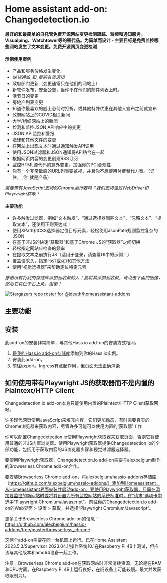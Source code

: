 # Home assistant add-on: Changedetection.io

**最好的和最简单的自托管免费开源网站变更检测跟踪、监控和通知服务。Visualping、Watchtower等的替代品。为简单而设计 - 主要目标是免费监控哪些网站发生了文本变更。免费开源网页变更检测**

#### 示例使用案例

- 产品和服务价格发生变化
- _缺货通知_和_重新有货通知_
- 政府部门更新（变更通常只在他们的网站上）
- 新软件发布，安全公告，当你不在他们的邮件列表上时。
- 活节日的变更
- 房地产列表变更
- 知道你最喜欢的威士忌何时打折，或其他特殊优惠在其他人宣布之前就宣布
- 政府网站上的COVID相关新闻
- 大学/组织网站上的新闻
- 检测和监控JSON API响应中的变更
- JSON API监控和警报
- 法律和其他文件的变更
- 在网站上出现文本时通过通知触发API调用
- 使用JSON过滤器和JSON通知将API粘合在一起
- 根据网页内容的变更创建RSS订阅
- 监控HTML源代码的意外变更，加强你的PCI合规性
- 你有一个非常敏感的URL列表要监视，并且你不想使用付费替代方案。（记住，_你_就是产品）

_需要带有JavaScript支持的Chrome运行器吗？我们支持通过WebDriver和Playwright获取！_

#### 主要功能

- 许多触发过滤器，例如“文本触发”、“通过选择器删除文本”、“忽略文本”、“提取文本”，还使用正则表达式！
- 使用XPath和CSS选择器定位目标元素，轻松使用JsonPath规则监控复杂的JSON
- 在基于非JS的快速“获取器”和基于Chrome JS的“获取器”之间切换
- 轻松指定网站应检查的频率
- 在提取文本之前执行JS（适用于登录，请查看UI中的示例！）
- 覆盖请求头，指定`POST`或`GET`和其他方法
- 使用“视觉选择器”来帮助定位特定元素

_感谢所有将我的存储库添加到收藏的人！要将其添加到收藏，请点击下面的图像，然后它将位于右上角。谢谢！_

[![Stargazers repo roster for @jdeath/homeassistant-addons](https://reporoster.com/stars/jdeath/homeassistant-addons)](https://github.com/jdeath/homeassistant-addons/stargazers)

## 主要功能


## 安装

此add-on的安装非常简单，与其他Hass.io add-on的安装方式相同。

1. [将我的Hass.io add-on存储库][repository]添加到你的Hass.io实例。
1. 安装此add-on。
1. 前往ip:port。Ingress有点起作用，但页面无法正确渲染


## 如何使用带有Playwright JS的获取器而不是内置的Plaintext/HTTP Client

Changedetection.io add-on本身只能使用内置的Plaintext/HTTP Client获取网站。

许多现代网页使用JavaScript来填充内容，它们更加动态，有时需要真实的Chrome浏览器来获取内容，尽管许多可能可以使用内置的'获取器'工作

你可以配置Changedetection.io使用Playwright获取器来获取页面，否则它将使用普通的非JS内置浏览器。使用Playwright获取器提供Changedetection.io的全部功能，包括用于获取内容的JS浏览器步骤和视觉过滤器选择器。

要使用Playwright获取器，Changedetection.io add-on需要与alexbelgium制作的Browserless Chrome add-on合作。

要安装Browserless Chrome add-on，将alexbelgium/hassio-addons存储库（https://github.com/alexbelgium/hassio-addons/）添加到Homeassistant。从Homeassistant界面安装并启动add-on。要使用Playwright获取器，只需在添加要监控的新网站时或将其设置为所有监控网站的系统标准时，在“请求”选项卡中选中“Playwright Chromium/Javascript”。前往你的Changedetection.io add-on的Web界面 > 设置 > 获取，并选择“Playwright Chromium/Javascript”。

更多关于Browserless Chrome add-on的信息：https://github.com/alexbelgium/hassio-addons/tree/master/browserless_chrome

这两个add-on需要在同一台机器上运行。已在Home Assistant 2023.5.3/Supervisor 2023.04.1/操作系统10.1在Raspberry Pi 4B上测试，但应该与其他版本和amd64设备一起工作。

注意：Browserless Chrome add-on在获取网站时非常消耗资源，无论是在RAM和CPU方面。在Raspberry Pi 4B上运行良好，在旧设备上可能较慢。最大并发获取限制为1。

[repository]: https://github.com/jdeath/homeassistant-addons